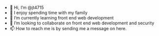 - 👋 Hi, I’m @jt4715
- 👀 I enjoy spending time with my family
- 🌱 I’m currently learning front end web development
- 💞️ I’m looking to collaborate on front end web development and security
- 📫 How to reach me is by sending me a message on here. 

<!---
jt4715/jt4715 is a ✨ special ✨ repository because its `README.md` (this file) appears on your GitHub profile.
You can click the Preview link to take a look at your changes.
--->
